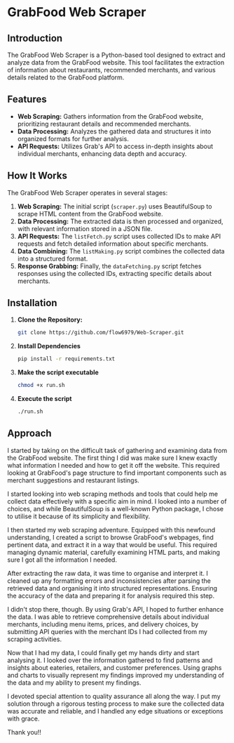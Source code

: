 # GrabFood Web Scraper

## Introduction

The GrabFood Web Scraper is a Python-based tool designed to extract and analyze data from the GrabFood website. This tool facilitates the extraction of information about restaurants, recommended merchants, and various details related to the GrabFood platform.

## Features

- **Web Scraping:** Gathers information from the GrabFood website, prioritizing restaurant details and recommended merchants.
- **Data Processing:** Analyzes the gathered data and structures it into organized formats for further analysis.
- **API Requests:** Utilizes Grab's API to access in-depth insights about individual merchants, enhancing data depth and accuracy.

## How It Works

The GrabFood Web Scraper operates in several stages:

1. **Web Scraping:** The initial script (`scraper.py`) uses BeautifulSoup to scrape HTML content from the GrabFood website.
2. **Data Processing:** The extracted data is then processed and organized, with relevant information stored in a JSON file.
3. **API Requests:** The `listFetch.py` script uses collected IDs to make API requests and fetch detailed information about specific merchants.
4. **Data Combining:** The `listMaking.py` script combines the collected data into a structured format.
5. **Response Grabbing:** Finally, the `dataFetching.py` script fetches responses using the collected IDs, extracting specific details about merchants.

## Installation

1. **Clone the Repository:**
    ```bash
    git clone https://github.com/flow6979/Web-Scraper.git


2. **Install Dependencies**
   ```bash
   pip install -r requirements.txt

3. **Make the script executable**
   ```bash
   chmod +x run.sh 

4. **Execute the script**
   ```bash
   ./run.sh   


## Approach

I started by taking on the difficult task of gathering and examining data from the GrabFood website. The first thing I did was make sure I knew exactly what information I needed and how to get it off the website. This required looking at GrabFood's page structure to find important components such as merchant suggestions and restaurant listings.

I started looking into web scraping methods and tools that could help me collect data effectively with a specific aim in mind. I looked into a number of choices, and while BeautifulSoup is a well-known Python package, I chose to utilise it because of its simplicity and flexibility.

I then started my web scraping adventure. Equipped with this newfound understanding, I created a script to browse GrabFood's webpages, find pertinent data, and extract it in a way that would be useful. This required managing dynamic material, carefully examining HTML parts, and making sure I got all the information I needed.

After extracting the raw data, it was time to organise and interpret it. I cleaned up any formatting errors and inconsistencies after parsing the retrieved data and organising it into structured representations. Ensuring the accuracy of the data and preparing it for analysis required this step.

I didn't stop there, though. By using Grab's API, I hoped to further enhance the data. I was able to retrieve comprehensive details about individual merchants, including menu items, prices, and delivery choices, by submitting API queries with the merchant IDs I had collected from my scraping activities.

Now that I had my data, I could finally get my hands dirty and start analysing it. I looked over the information gathered to find patterns and insights about eateries, retailers, and customer preferences. Using graphs and charts to visually represent my findings improved my understanding of the data and my ability to present my findings.

I devoted special attention to quality assurance all along the way. I put my solution through a rigorous testing process to make sure the collected data was accurate and reliable, and I handled any edge situations or exceptions with grace.

Thank you!!
